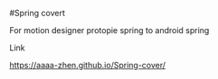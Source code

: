 #Spring covert

For motion designer  protopie spring to android spring 

Link

https://aaaa-zhen.github.io/Spring-cover/
